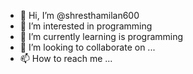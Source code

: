 - 👋 Hi, I’m @shresthamilan600
- 👀 I’m interested in programming
- 🌱 I’m currently learning is programming
- 💞️ I’m looking to collaborate on ...
- 📫 How to reach me ...

<!---
shresthamilan600/shresthamilan600 is a ✨ special ✨ repository because its `README.md` (this file) appears on your GitHub profile.
You can click the Preview link to take a look at your changes.
--->

